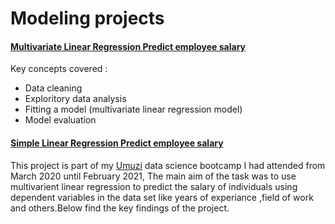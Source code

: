 
# Modeling projects

####  [Multivariate Linear Regression Predict employee salary](https://github.com/Bubbablack/Portfolio/tree/main/models/multivariate-linear-regression-predict-salary)<br>
Key concepts covered : 
* Data cleaning
* Exploritory data analysis
* Fitting a model (multivariate linear regression model)
* Model evaluation


####  [Simple Linear Regression Predict employee salary](https://github.com/Bubbablack/Portfolio/tree/main/models/multivariate-linear-regression-predict-salary)<br>
This project is part of my [Umuzi](https://www.umuzi.org/) data science bootcamp I  had attended from March 2020 until February 2021, The main aim of  the task was to use multivarient linear regression to predict the salary of individuals using dependent  variables in the data set like years of experiance ,field of work and others.Below find the key findings of the project.
